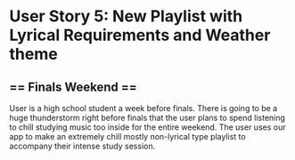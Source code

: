 # User Story 5: New Playlist with Lyrical Requirements and Weather theme
## == Finals Weekend ==
User is a high school student a week before finals. There is going to be a huge thunderstorm right before finals that the user plans to spend listening to chill studying music too inside for the entire weekend. The user uses our app to make an extremely chill mostly non-lyrical type playlist to accompany their intense study session.